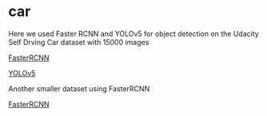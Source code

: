 # car

Here we used Faster RCNN and YOLOv5 for object detection on the Udacity Self Drving Car dataset with 15000 images

[FasterRCNN](https://github.com/mhmdrdwn/car/blob/main/notebooks/selfdrivingcardataset.ipynb)

[YOLOv5](https://github.com/mhmdrdwn/car/blob/main/notebooks/cars-yolov5.ipynb)

Another smaller dataset using FasterRCNN

[FasterRCNN](https://github.com/mhmdrdwn/car/blob/main/notebooks/car-faster-rcnn.ipynb)
